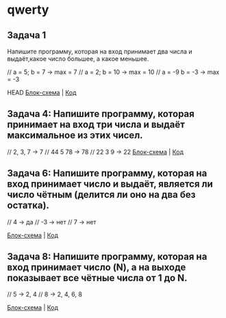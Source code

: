 # qwerty
## Задача 1
Напишите программу, которая на вход принимает два числа
и выдаёт,какое число большее, а какое меньшее. 

//  a = 5; b = 7 -> max = 7
//  a = 2; b = 10 -> max = 10
//  a = -9 b = -3 -> max = -3

HEAD
[Блок-схема](Task\diagram.dravio.png) | [Код](Task\Program.cs)


## Задача 4: Напишите программу, которая принимает на вход три числа и выдаёт максимальное из этих чисел.

// 2, 3, 7 -> 7
// 44 5 78 -> 78
// 22 3 9 -> 22
[Блок-схема](Task4\diagram.dravio.png) | [Код](Task4\Program.cs)

## Задача 6: Напишите программу, которая на вход принимает число и выдаёт, является ли число чётным (делится ли оно на два без остатка).

// 4 -> да
// -3 -> нет
//  7 -> нет

[Блок-схема]() | [Код]()

## Задача 8: Напишите программу, которая на вход принимает число (N), а на выходе показывает все чётные числа от 1 до N.


// 5 -> 2, 4
// 8 -> 2, 4, 6, 8

[Блок-схема](/diagram.drawio.png) | [Код](/Program,cs)